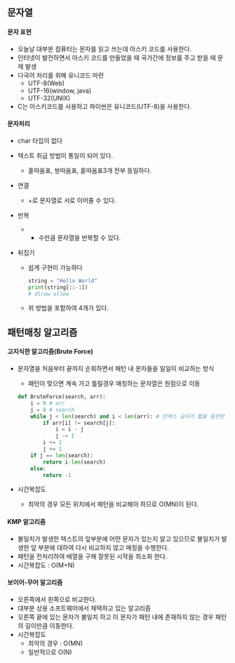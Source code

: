 ## 문자열

#### 문자 표현

- 오늘날 대부분 컴퓨터는 문자를 읽고 쓰는데 아스키 코드를 사용한다.
- 인터넷이 발전하면서 아스키 코드를 만들었을 때 국가간에 정보를 주고 받을 때 문제 발생
- 다국어 처리를 위해 유니코드 마련
  - UTF-8(Web)
  - UTF-16(window, java)
  - UTF-32(UNIX)
- C는 아스키코드를 사용하고 파이썬은 유니코드(UTF-8)을 사용한다.



#### 문자처리

- char 타입이 없다

- 텍스트 취급 방법이 통일이 되어 있다.

  - 홑따옴표, 쌍따옴표, 홑따옴표3개 전부 동일하다.

- 연결

  - +로 문자열로 서로 이어줄 수 있다.

- 반복

  - * 수만큼 문자열을 반복할 수 있다.

- 뒤집기

  - 쉽게 구현이 가능하다

    ```python
    string = "Hello World"
    print(string[::-1])
    # dlrow ollew
    ```

  - 위 방법을 포함하여 4개가 있다.



## 패턴매칭 알고리즘

#### 고지식한 알고리즘(Brute Force)

- 문자열을 처음부터 끝까지 순회하면서 패턴 내 문자들을 일일이 비교하는 방식

  - 패턴이 맞으면 계속 가고 틀릴경우 매칭하는 문자열은 원점으로 이동

  ```python
  def BruteForce(search, arr):
      i = 0 # arr
      j = 0 # search
      while j < len(search) and i < len(arr): # 인덱스 길이가 짧을 동안만 순회
          if arr[i] != search[j]:
              i = i - j
              j -= 1
          i += 1
          j += 1
      if j == len(search):
          return i-len(search)
      else:
          return -1
  ```

- 시간복잡도

  - 최악의 경우 모든 위치에서 패턴을 비교해야 하므로 O(MN)이 된다.



#### KMP 알고리즘

- 불일치가 발생한 텍스트의 앞부분에 어떤 문자가 있는지 알고 있으므로 불일치가 발생한 앞 부분에 대하여 다시 비교하지 않고 매칭을 수행한다.
- 패턴을 전처리하여 배열을 구해 잘못된 시작을 최소화 한다.
- 시간복잡도 : O(M+N)



#### 보이어-무어 알고리즘

- 오른쪽에서 왼쪽으로 비교한다.
- 대부분 상용 소프트웨어에서 채택하고 있는 알고리즘
- 오른쪽 끝에 있는 문자가 불일치 하고 이 문자가 패턴 내에 존재하지 않는 경우 패턴의 길이만큼 이동한다.
- 시간복잡도
  - 최악의 경우 : O(MN)
  - 일반적으로 O(N)